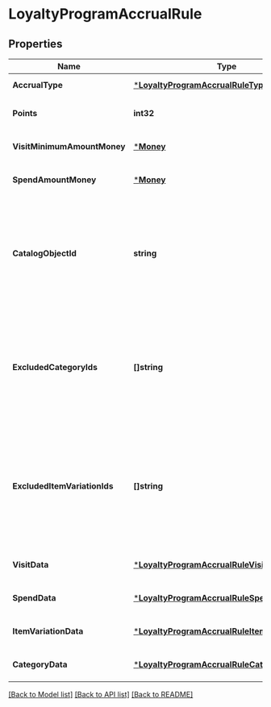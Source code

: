 # LoyaltyProgramAccrualRule

## Properties

 Name                         | Type                                                                                             | Description                                                                                                                                                                                                                                                                                                                                                                      | Notes                        
------------------------------|--------------------------------------------------------------------------------------------------|----------------------------------------------------------------------------------------------------------------------------------------------------------------------------------------------------------------------------------------------------------------------------------------------------------------------------------------------------------------------------------|------------------------------
 **AccrualType**              | [***LoyaltyProgramAccrualRuleType**](LoyaltyProgramAccrualRuleType.md)                           |                                                                                                                                                                                                                                                                                                                                                                                  | [default to null]            
 **Points**                   | **int32**                                                                                        | The number of points that  buyers earn based on the &#x60;accrual_type&#x60;.                                                                                                                                                                                                                                                                                                    | [optional] [default to null] 
 **VisitMinimumAmountMoney**  | [***Money**](Money.md)                                                                           |                                                                                                                                                                                                                                                                                                                                                                                  | [optional] [default to null] 
 **SpendAmountMoney**         | [***Money**](Money.md)                                                                           |                                                                                                                                                                                                                                                                                                                                                                                  | [optional] [default to null] 
 **CatalogObjectId**          | **string**                                                                                       | When the accrual rule is item-based or category-based, this field specifies the ID  of the [catalog object](entity:CatalogObject) that buyers can purchase to earn points.  If &#x60;accrual_type&#x60; is &#x60;ITEM_VARIATION&#x60;, the object is an item variation.  If &#x60;accrual_type&#x60; is &#x60;CATEGORY&#x60;, the object is a category.                          | [optional] [default to null] 
 **ExcludedCategoryIds**      | **[]string**                                                                                     | When the accrual rule is spend-based (&#x60;accrual_type&#x60; is &#x60;SPEND&#x60;), this field  lists the IDs of any &#x60;CATEGORY&#x60; catalog objects that are excluded from points accrual.   You can use the [BatchRetrieveCatalogObjects](api-endpoint:Catalog-BatchRetrieveCatalogObjects)  endpoint to retrieve information about the excluded categories.            | [optional] [default to null] 
 **ExcludedItemVariationIds** | **[]string**                                                                                     | When the accrual rule is spend-based (&#x60;accrual_type&#x60; is &#x60;SPEND&#x60;), this field  lists the IDs of any &#x60;ITEM_VARIATION&#x60; catalog objects that are excluded from points accrual.   You can use the [BatchRetrieveCatalogObjects](api-endpoint:Catalog-BatchRetrieveCatalogObjects)  endpoint to retrieve information about the excluded item variations. | [optional] [default to null] 
 **VisitData**                | [***LoyaltyProgramAccrualRuleVisitData**](LoyaltyProgramAccrualRuleVisitData.md)                 |                                                                                                                                                                                                                                                                                                                                                                                  | [optional] [default to null] 
 **SpendData**                | [***LoyaltyProgramAccrualRuleSpendData**](LoyaltyProgramAccrualRuleSpendData.md)                 |                                                                                                                                                                                                                                                                                                                                                                                  | [optional] [default to null] 
 **ItemVariationData**        | [***LoyaltyProgramAccrualRuleItemVariationData**](LoyaltyProgramAccrualRuleItemVariationData.md) |                                                                                                                                                                                                                                                                                                                                                                                  | [optional] [default to null] 
 **CategoryData**             | [***LoyaltyProgramAccrualRuleCategoryData**](LoyaltyProgramAccrualRuleCategoryData.md)           |                                                                                                                                                                                                                                                                                                                                                                                  | [optional] [default to null] 

[[Back to Model list]](../README.md#documentation-for-models) [[Back to API list]](../README.md#documentation-for-api-endpoints) [[Back to README]](../README.md)

